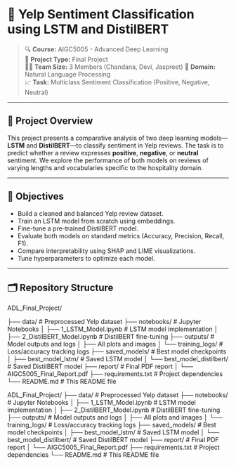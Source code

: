 # 💬 Yelp Sentiment Classification using LSTM and DistilBERT

> 🔍 **Course:** AIGC5005 - Advanced Deep Learning  
> 📝 **Project Type:** Final Project  
> 👩‍💻 **Team Size:** 3 Members   (Chandana, Devi, Jaspreet)
> 📂 **Domain:** Natural Language Processing  
> 📈 **Task:** Multiclass Sentiment Classification (Positive, Negative, Neutral)

---

## 📌 Project Overview

This project presents a comparative analysis of two deep learning models—**LSTM** and **DistilBERT**—to classify sentiment in Yelp reviews. The task is to predict whether a review expresses **positive**, **negative**, or **neutral** sentiment. We explore the performance of both models on reviews of varying lengths and vocabularies specific to the hospitality domain.

---

## 🎯 Objectives

- Build a cleaned and balanced Yelp review dataset.
- Train an LSTM model from scratch using embeddings.
- Fine-tune a pre-trained DistilBERT model.
- Evaluate both models on standard metrics (Accuracy, Precision, Recall, F1).
- Compare interpretability using SHAP and LIME visualizations.
- Tune hyperparameters to optimize each model.

---

## 🗂 Repository Structure

ADL_Final_Project/

├── data/                            # Preprocessed Yelp dataset
├── notebooks/                       # Jupyter Notebooks
│   ├── 1_LSTM_Model.ipynb           # LSTM model implementation
│   ├── 2_DistilBERT_Model.ipynb     # DistilBERT fine-tuning
├── outputs/                         # Model outputs and logs
│   ├── All plots and images
│   └── training_logs/               # Loss/accuracy tracking logs
├── saved_models/                    # Best model checkpoints
│   ├── best_model_lstm/             # Saved LSTM model
│   └── best_model_distilbert/       # Saved DistilBERT model
├── report/                          # Final PDF report
│   └── AIGC5005_Final_Report.pdf
├── requirements.txt                 # Project dependencies
└── README.md                        # This README file


ADL_Final_Project/ ├── data/ # Preprocessed Yelp dataset ├── notebooks/ # Jupyter Notebooks │ ├── 1_LSTM_Model.ipynb # LSTM model implementation │ ├── 2_DistilBERT_Model.ipynb # DistilBERT fine-tuning ├── outputs/ # Model outputs and logs │ ├── All plots and images │ └── training_logs/ # Loss/accuracy tracking logs ├── saved_models/ # Best model checkpoints │ ├── best_model_lstm/ # Saved LSTM model │ └── best_model_distilbert/ # Saved DistilBERT model ├── report/ # Final PDF report │ └── AIGC5005_Final_Report.pdf ├── requirements.txt # Project dependencies └── README.md # This README file

